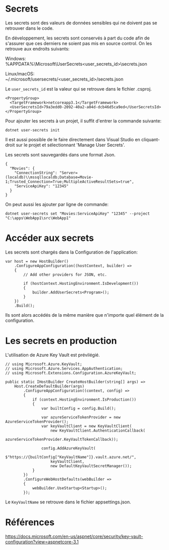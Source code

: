 # Secrets
Les secrets sont des valeurs de données sensibles qui ne doivent pas se retrouver dans le code.

En développement, les secrets sont conservés à part du code afin de s'assurer que ces derniers ne soient pas mis en source control. On les retrouve aux endroits suivants:

Windows:<BR>
%APPDATA%\Microsoft\UserSecrets\<user_secrets_id>\secrets.json

Linux/macOS:<BR>
~/.microsoft/usersecrets/<user_secrets_id>/secrets.json

Le `user_secrets_id` est la valeur qui se retrouve dans le fichier .csproj.

```
<PropertyGroup>
  <TargetFramework>netcoreapp3.1</TargetFramework>
  <UserSecretsId>79a3edd0-2092-40a2-a04d-dcb46d5ca9ed</UserSecretsId>
</PropertyGroup>
```

Pour ajouter les secrets à un projet, il suffit d'entrer la commande suivante:
```
dotnet user-secrets init
```

Il est aussi possible de le faire directement dans Visual Studio en cliquant-droit sur le projet et sélectionnant 'Manage User Secrets'.

Les secrets sont sauvegardés dans une format Json.

```
{
  "Movies": {
    "ConnectionString": "Server=(localdb)\\mssqllocaldb;Database=Movie-1;Trusted_Connection=True;MultipleActiveResultSets=true",
    "ServiceApiKey": "12345"
  }
}
```

On peut aussi les ajouter par ligne de commande:

```
dotnet user-secrets set "Movies:ServiceApiKey" "12345" --project "C:\apps\WebApp1\src\WebApp1"
```

# Accéder aux secrets
Les secrets sont chargés dans la Configuration de l'application:
```
var host = new HostBuilder()
    .ConfigureAppConfiguration((hostContext, builder) =>
    {
        // Add other providers for JSON, etc.

        if (hostContext.HostingEnvironment.IsDevelopment())
        {
            builder.AddUserSecrets<Program>();
        }
    })
    .Build();
```

Ils sont alors accédés de la même manière que n'importe quel élément de la configuration.

# Les secrets en production
L'utilisation de Azure Key Vault est prévilégié.

```
// using Microsoft.Azure.KeyVault;
// using Microsoft.Azure.Services.AppAuthentication;
// using Microsoft.Extensions.Configuration.AzureKeyVault;

public static IHostBuilder CreateHostBuilder(string[] args) =>
    Host.CreateDefaultBuilder(args)
        .ConfigureAppConfiguration((context, config) =>
        {
            if (context.HostingEnvironment.IsProduction())
            {
                var builtConfig = config.Build();

                var azureServiceTokenProvider = new AzureServiceTokenProvider();
                var keyVaultClient = new KeyVaultClient(
                    new KeyVaultClient.AuthenticationCallback(
                        azureServiceTokenProvider.KeyVaultTokenCallback));

                config.AddAzureKeyVault(
                    $"https://{builtConfig["KeyVaultName"]}.vault.azure.net/",
                    keyVaultClient,
                    new DefaultKeyVaultSecretManager());
            }
        })
        .ConfigureWebHostDefaults(webBuilder =>
        {
            webBuilder.UseStartup<Startup>();
        });
```

Le `KeyVaultName` se retrouve dans le fichier appsettings.json.

# Références
https://docs.microsoft.com/en-us/aspnet/core/security/key-vault-configuration?view=aspnetcore-3.1